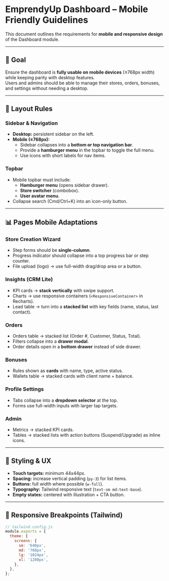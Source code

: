 # EmprendyUp Dashboard – Mobile Friendly Guidelines

This document outlines the requirements for **mobile and responsive design** of the Dashboard module.

---

## 🎯 Goal

Ensure the dashboard is **fully usable on mobile devices** (≤768px width) while keeping parity with desktop features.  
Users and admins should be able to manage their stores, orders, bonuses, and settings without needing a desktop.

---

## 🧩 Layout Rules

### Sidebar & Navigation

- **Desktop:** persistent sidebar on the left.
- **Mobile (≤768px):**
  - Sidebar collapses into a **bottom or top navigation bar**.
  - Provide a **hamburger menu** in the topbar to toggle the full menu.
  - Use icons with short labels for nav items.

### Topbar

- Mobile topbar must include:
  - **Hamburger menu** (opens sidebar drawer).
  - **Store switcher** (combobox).
  - **User avatar menu**.
- Collapse search (Cmd/Ctrl+K) into an icon-only button.

---

## 📊 Pages Mobile Adaptations

### Store Creation Wizard

- Step forms should be **single-column**.
- Progress indicator should collapse into a top progress bar or step counter.
- File upload (logo) → use full-width drag/drop area or a button.

### Insights (CRM Lite)

- KPI cards → **stack vertically** with swipe support.
- Charts → use responsive containers (`<ResponsiveContainer>` in Recharts).
- Lead table → turn into a **stacked list** with key fields (name, status, last contact).

### Orders

- Orders table → stacked list (Order #, Customer, Status, Total).
- Filters collapse into a **drawer modal**.
- Order details open in a **bottom drawer** instead of side drawer.

### Bonuses

- Rules shown as **cards** with name, type, active status.
- Wallets table → stacked cards with client name + balance.

### Profile Settings

- Tabs collapse into a **dropdown selector** at the top.
- Forms use full-width inputs with larger tap targets.

### Admin

- Metrics → stacked KPI cards.
- Tables → stacked lists with action buttons (Suspend/Upgrade) as inline icons.

---

## 🎨 Styling & UX

- **Touch targets:** minimum 44x44px.
- **Spacing:** increase vertical padding (`py-3`) for list items.
- **Buttons:** full width where possible (`w-full`).
- **Typography:** Tailwind responsive text (`text-sm md:text-base`).
- **Empty states:** centered with illustration + CTA button.

---

## 🔄 Responsive Breakpoints (Tailwind)

```js
// tailwind.config.js
module.exports = {
  theme: {
    screens: {
      sm: '640px',
      md: '768px',
      lg: '1024px',
      xl: '1280px',
    },
  },
};
```
